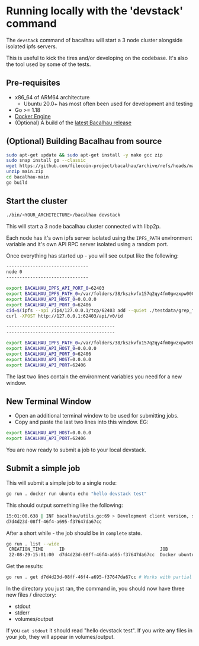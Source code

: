 # Running locally with the 'devstack' command

The `devstack` command of bacalhau will start a 3 node cluster alongside isolated ipfs servers.

This is useful to kick the tires and/or developing on the codebase.  It's also the tool used by some of the tests.

## Pre-requisites

 * x86_64 of ARM64 architecture
    * Ubuntu 20.0+ has most often been used for development and testing
 * Go >= 1.18
 * [Docker Engine](https://docs.docker.com/get-docker/)
 * (Optional) A build of the [latest Bacalhau release](https://github.com/filecoin-project/bacalhau/releases/)

## (Optional) Building Bacalhau from source

```bash
sudo apt-get update && sudo apt-get install -y make gcc zip
sudo snap install go --classic
wget https://github.com/filecoin-project/bacalhau/archive/refs/heads/main.zip
unzip main.zip
cd bacalhau-main
go build
```

## Start the cluster

```bash
./bin/<YOUR_ARCHITECTURE>/bacalhau devstack
```

This will start a 3 node bacalhau cluster connected with libp2p.

Each node has it's own ipfs server isolated using the `IPFS_PATH` environment variable and it's own API RPC server isolated using a random port.

Once everything has started up - you will see output like the following:

```bash
-------------------------------
node 0
-------------------------------

export BACALHAU_IPFS_API_PORT_0=62403
export BACALHAU_IPFS_PATH_0=/var/folders/38/kszkvfx157q2qy4fm0gwzxpw0000gn/T/ipfs-tmp2419155176
export BACALHAU_API_HOST_0=0.0.0.0
export BACALHAU_API_PORT_0=62406
cid=$(ipfs --api /ip4/127.0.0.1/tcp/62403 add --quiet ./testdata/grep_file.txt)
curl -XPOST http://127.0.0.1:62403/api/v0/id

-----------------------------------------
-----------------------------------------

export BACALHAU_IPFS_PATH_0=/var/folders/38/kszkvfx157q2qy4fm0gwzxpw0000gn/T/ipfs-tmp2419155176
export BACALHAU_API_HOST_0=0.0.0.0
export BACALHAU_API_PORT_0=62406
export BACALHAU_API_HOST=0.0.0.0
export BACALHAU_API_PORT=62406
```

The last two lines contain the environment variables you need for a new window.

## New Terminal Window
* Open an additional terminal window to be used for submitting jobs.
* Copy and paste the last two lines into this window. EG:

```bash
export BACALHAU_API_HOST=0.0.0.0
export BACALHAU_API_PORT=62406
```
You are now ready to submit a job to your local devstack.

## Submit a simple job

This will submit a simple job to a single node:

```bash
go run . docker run ubuntu echo "hello devstack test"
```

This should output something like the following:
```bash
15:01:00.638 | INF bacalhau/utils.go:69 > Development client version, skipping version check
d7d4d23d-08ff-46f4-a695-f37647da67cc
```

After a short while - the job should be in `complete` state.

```bash
go run . list --wide
 CREATION_TIME      ID                                    JOB                             STATE      RESULT
 22-08-29-15:01:00  d7d4d23d-08ff-46f4-a695-f37647da67cc  Docker ubuntu echo hello world  Published  /ipfs/QmW7TdjNEMzqmWxm5WPK1p6QCkeChxMLpvhLxyUW2wpjCf
```

Get the results:
```bash
go run . get d7d4d23d-08ff-46f4-a695-f37647da67cc # Works with partial IDs - just the first 8 characters
```

In the directory you just ran, the command in, you should now have three new files / directory:
- stdout
- stderr
- volumes/output

If you `cat stdout` it should read "hello devstack test". If you write any files in your job, they will appear in volumes/output.
